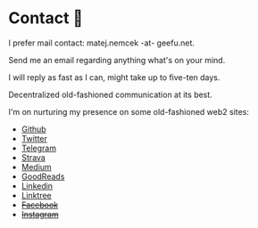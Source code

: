 # Contact 🤙

I prefer mail contact: matej.nemcek -at- geefu.net. 

Send me an email regarding anything what's on your mind.

I will reply as fast as I can, might take up to five-ten days. 

Decentralized old-fashioned communication at its best.

I'm on nurturing my presence on some old-fashioned web2 sites:

* [Github](https://github.com/yangwao)
* [Twitter](https://twitter.com/yangwao)
* [Telegram](https://t.me/yangwao)
* [Strava](https://www.strava.com/athletes/46989448)
* [Medium](https://medium.com/@yangwao)
* [GoodReads](https://goodreads.com/yangwao)
* [Linkedin](https://linkedin.com/in/mnemcek)
* [Linktree](https://linktr.ee/yangwao)
* ~~[Facebook](https://facebook.com/matej.wao.nemcek)~~
* ~~[Instagram](https://instagram.com/yangwao)~~